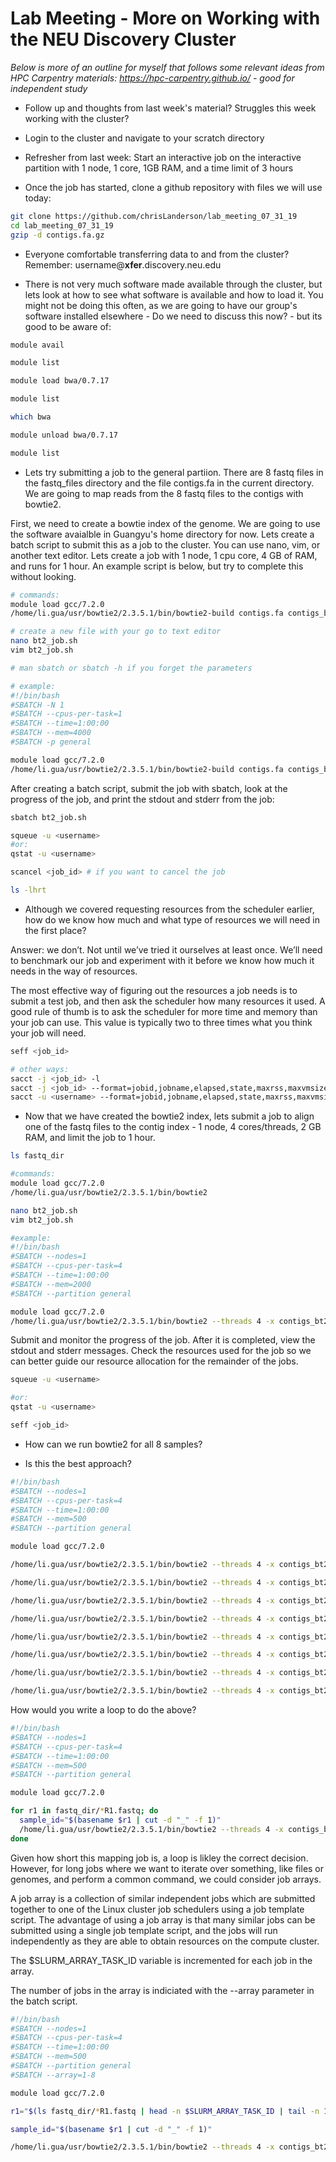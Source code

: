 # Lab Meeting - More on Working with the NEU Discovery Cluster

*Below is more of an outline for myself that follows some relevant ideas from HPC Carpentry materials: https://hpc-carpentry.github.io/ - good for independent study*



* Follow up and thoughts from last week's material? Struggles this week working with the cluster?

* Login to the cluster and navigate to your scratch directory

* Refresher from last week: Start an interactive job on the interactive partition with 1 node, 1 core, 1GB RAM, and a time limit of 3 hours
<!---
srun -N 1 -c 1 --mem 1G -t 3:00:00 -p interactive --pty /bin/bash
-->

* Once the job has started, clone a github repository with files we will use today:

```bash
git clone https://github.com/chrisLanderson/lab_meeting_07_31_19
cd lab_meeting_07_31_19
gzip -d contigs.fa.gz
```

* Everyone comfortable transferring data to and from the cluster? Remember: username@**xfer**.discovery.neu.edu 

* There is not very much software made available through the cluster, but lets look at how to see what software is available and how to load it. You might not be doing this often, as we are going to have our group's software installed elsewhere - Do we need to discuss this now? - but its good to be aware of:

```bash
module avail

module list

module load bwa/0.7.17

module list

which bwa

module unload bwa/0.7.17

module list
```

* Lets try submitting a job to the general partiion. There are 8 fastq files in the fastq_files directory and the file contigs.fa in the current directory. We are going to map reads from the 8 fastq files to the contigs with bowtie2.

First, we need to create a bowtie index of the genome. We are going to use the software avaialble in Guangyu's home directory for now. Lets create a batch script to submit this as a job to the cluster. You can use nano, vim, or another text editor. Lets create a job with 1 node, 1 cpu core, 4 GB of RAM, and runs for 1 hour. An example script is below, but try to complete this without looking.

```bash
# commands:
module load gcc/7.2.0
/home/li.gua/usr/bowtie2/2.3.5.1/bin/bowtie2-build contigs.fa contigs_bt2

# create a new file with your go to text editor
nano bt2_job.sh
vim bt2_job.sh

# man sbatch or sbatch -h if you forget the parameters

# example:
#!/bin/bash
#SBATCH -N 1
#SBATCH --cpus-per-task=1
#SBATCH --time=1:00:00
#SBATCH --mem=4000
#SBATCH -p general

module load gcc/7.2.0
/home/li.gua/usr/bowtie2/2.3.5.1/bin/bowtie2-build contigs.fa contigs_bt2
```

After creating a batch script, submit the job with sbatch, look at the progress of the job, and print the stdout and stderr from the job:

```bash
sbatch bt2_job.sh

squeue -u <username>
#or:
qstat -u <username>

scancel <job_id> # if you want to cancel the job

ls -lhrt 
```

* Although we covered requesting resources from the scheduler earlier, how do we know how much and what type of resources we will need in the first place?

Answer: we don’t. Not until we’ve tried it ourselves at least once. We’ll need to benchmark our job and experiment with it before we know how much it needs in the way of resources.

The most effective way of figuring out the resources a job needs is to submit a test job, and then ask the scheduler how many resources it used. A good rule of thumb is to ask the scheduler for more time and memory than your job can use. This value is typically two to three times what you think your job will need.

```bash
seff <job_id>

# other ways:
sacct -j <job_id> -l
sacct -j <job_id> --format=jobid,jobname,elapsed,state,maxrss,maxvmsize
sacct -u <username> --format=jobid,jobname,elapsed,state,maxrss,maxvmsize
```

* Now that we have created the bowtie2 index, lets submit a job to align one of the fastq files to the contig index - 1 node, 4 cores/threads, 2 GB RAM, and limit the job to 1 hour.

```bash
ls fastq_dir

#commands: 
module load gcc/7.2.0
/home/li.gua/usr/bowtie2/2.3.5.1/bin/bowtie2 

nano bt2_job.sh 
vim bt2_job.sh

#example:
#!/bin/bash
#SBATCH --nodes=1
#SBATCH --cpus-per-task=4
#SBATCH --time=1:00:00
#SBATCH --mem=2000
#SBATCH --partition general

module load gcc/7.2.0
/home/li.gua/usr/bowtie2/2.3.5.1/bin/bowtie2 --threads 4 -x contigs_bt2 -1 fastq_dir/S1_R1.fastq -2 fastq_dir/S1_R2.fastq -S S1.sam
```

Submit and monitor the progress of the job. After it is completed, view the stdout and stderr messages. Check the resources used for the job so we can better guide our resource allocation for the remainder of the jobs.

```bash
squeue -u <username>

#or:
qstat -u <username>

seff <job_id>


```


* How can we run bowtie2 for all 8 samples?

* Is this the best approach?

```bash
#!/bin/bash
#SBATCH --nodes=1
#SBATCH --cpus-per-task=4
#SBATCH --time=1:00:00
#SBATCH --mem=500
#SBATCH --partition general

module load gcc/7.2.0

/home/li.gua/usr/bowtie2/2.3.5.1/bin/bowtie2 --threads 4 -x contigs_bt2 -1 fastq_dir/S1_R1.fastq -2 fastq_dir/S1_R2.fastq -S S1.sam

/home/li.gua/usr/bowtie2/2.3.5.1/bin/bowtie2 --threads 4 -x contigs_bt2 -1 fastq_dir/S2_R1.fastq -2 fastq_dir/S_R2.fastq -S S2.sam

/home/li.gua/usr/bowtie2/2.3.5.1/bin/bowtie2 --threads 4 -x contigs_bt2 -1 fastq_dir/S3_R1.fastq -2 fastq_dir/S3_R2.fastq -S S3.sam

/home/li.gua/usr/bowtie2/2.3.5.1/bin/bowtie2 --threads 4 -x contigs_bt2 -1 fastq_dir/S4_R1.fastq -2 fastq_dir/S4_R2.fastq -S S4.sam

/home/li.gua/usr/bowtie2/2.3.5.1/bin/bowtie2 --threads 4 -x contigs_bt2 -1 fastq_dir/S5_R1.fastq -2 fastq_dir/S5_R2.fastq -S S5.sam

/home/li.gua/usr/bowtie2/2.3.5.1/bin/bowtie2 --threads 4 -x contigs_bt2 -1 fastq_dir/S6_R1.fastq -2 fastq_dir/S6_R2.fastq -S S6.sam

/home/li.gua/usr/bowtie2/2.3.5.1/bin/bowtie2 --threads 4 -x contigs_bt2 -1 fastq_dir/S7_R1.fastq -2 fastq_dir/S7_R2.fastq -S S7.sam

/home/li.gua/usr/bowtie2/2.3.5.1/bin/bowtie2 --threads 4 -x contigs_bt2 -1 fastq_dir/S8_R1.fastq -2 fastq_dir/S8_R2.fastq -S S8.sam

```

How would you write a loop to do the above?

```bash
#!/bin/bash
#SBATCH --nodes=1
#SBATCH --cpus-per-task=4
#SBATCH --time=1:00:00
#SBATCH --mem=500
#SBATCH --partition general

module load gcc/7.2.0

for r1 in fastq_dir/*R1.fastq; do
  sample_id="$(basename $r1 | cut -d "_" -f 1)"
  /home/li.gua/usr/bowtie2/2.3.5.1/bin/bowtie2 --threads 4 -x contigs_bt2 -1 fastq_dir/"$sample_id"_R1.fastq -2 fastq_dir/"$sample_id"_R2.fastq -S "$sample_id".sam 
done

```

Given how short this mapping job is, a loop is likley the correct decision. However, for long jobs where we want to iterate over something, like files or genomes, and perform a common command, we could consider job arrays.

A job array is a collection of similar independent jobs which are submitted together to one of the Linux cluster job schedulers using a job template script. The advantage of using a job array is that many similar jobs can be submitted using a single job template script, and the jobs will run independently as they are able to obtain resources on the compute cluster.

The $SLURM_ARRAY_TASK_ID variable  is incremented for each job in the array.

The number of jobs in the array is indiciated with the --array parameter in the batch script.


```bash
#!/bin/bash
#SBATCH --nodes=1
#SBATCH --cpus-per-task=4
#SBATCH --time=1:00:00
#SBATCH --mem=500
#SBATCH --partition general
#SBATCH --array=1-8

module load gcc/7.2.0

r1="$(ls fastq_dir/*R1.fastq | head -n $SLURM_ARRAY_TASK_ID | tail -n 1)"

sample_id="$(basename $r1 | cut -d "_" -f 1)"

/home/li.gua/usr/bowtie2/2.3.5.1/bin/bowtie2 --threads 4 -x contigs_bt2 -1 fastq_dir/"$sample_id"_R1.fastq -2 fastq_dir/"$sample_id"_R2.fastq -S "$sample_id".sam 

```

